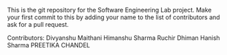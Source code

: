 This is the git repository for the Software Engineering Lab project. Make your 
first commit to this by adding your name to the list of contributors and ask for
a pull request.

Contributors:
Divyanshu Maithani
Himanshu Sharma
Ruchir Dhiman
Hanish Sharma
PREETIKA CHANDEL
